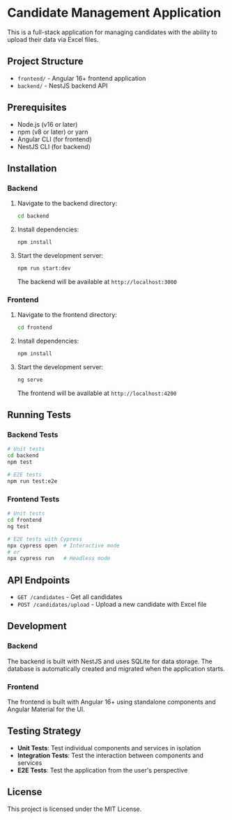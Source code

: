# Candidate Management Application

This is a full-stack application for managing candidates with the ability to upload their data via Excel files.

## Project Structure

- `frontend/` - Angular 16+ frontend application
- `backend/` - NestJS backend API

## Prerequisites

- Node.js (v16 or later)
- npm (v8 or later) or yarn
- Angular CLI (for frontend)
- NestJS CLI (for backend)

## Installation

### Backend

1. Navigate to the backend directory:
   ```bash
   cd backend
   ```

2. Install dependencies:
   ```bash
   npm install
   ```

3. Start the development server:
   ```bash
   npm run start:dev
   ```

   The backend will be available at `http://localhost:3000`

### Frontend

1. Navigate to the frontend directory:
   ```bash
   cd frontend
   ```

2. Install dependencies:
   ```bash
   npm install
   ```

3. Start the development server:
   ```bash
   ng serve
   ```

   The frontend will be available at `http://localhost:4200`

## Running Tests

### Backend Tests

```bash
# Unit tests
cd backend
npm test

# E2E tests
npm run test:e2e
```

### Frontend Tests

```bash
# Unit tests
cd frontend
ng test

# E2E tests with Cypress
npx cypress open  # Interactive mode
# or
npx cypress run   # Headless mode
```

## API Endpoints

- `GET /candidates` - Get all candidates
- `POST /candidates/upload` - Upload a new candidate with Excel file

## Development

### Backend

The backend is built with NestJS and uses SQLite for data storage. The database is automatically created and migrated when the application starts.

### Frontend

The frontend is built with Angular 16+ using standalone components and Angular Material for the UI.

## Testing Strategy

- **Unit Tests**: Test individual components and services in isolation
- **Integration Tests**: Test the interaction between components and services
- **E2E Tests**: Test the application from the user's perspective

## License

This project is licensed under the MIT License.
